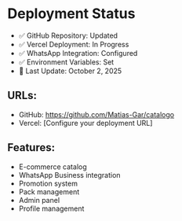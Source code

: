 # Deployment Status

- ✅ GitHub Repository: Updated
- ✅ Vercel Deployment: In Progress
- ✅ WhatsApp Integration: Configured
- ✅ Environment Variables: Set
- 📅 Last Update: October 2, 2025

## URLs:
- GitHub: https://github.com/Matias-Gar/catalogo
- Vercel: [Configure your deployment URL]

## Features:
- E-commerce catalog
- WhatsApp Business integration
- Promotion system
- Pack management
- Admin panel
- Profile management